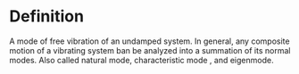 # Definition

A mode of free vibration of an undamped system. In general, any
composite motion of a vibrating system ban be analyzed into a summation
of its normal modes. Also called natural mode, characteristic mode , and
eigenmode.
